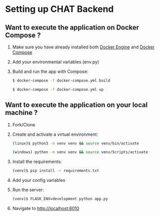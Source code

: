# Setting up CHAT Backend

## Want to execute the application on Docker Compose ?

1. Make sure you have already installed both [Docker Engine](https://docs.docker.com/get-docker/) and [Docker Compose](https://docs.docker.com/compose/install/)

2. Add your environmental variables (env.py)

3. Build and run the app with Compose:

    ```sh
    $ docker-compose -f docker-compose.yml build 
    ```

    ```sh
    $ docker-compose -f docker-compose.yml up 
    ```

## Want to execute the application on your local machine ?

1. Fork/Clone

2. Create and activate a virtual environment:

    ```sh
    (linux)$ python3 -m venv venv && source venv/bin/activate 
    ```
    ```sh
    (windows) python -m venv venv && source venv/Scripts/activate 
    ```

3. Install the requirements:

    ```sh
    (venv)$ pip install -r requirements.txt
    ```

4. Add your config variables 

5. Run the server:

    ```sh
    (venv)$ FLASK_ENV=development python app.py
    ```

6. Navigate to [http://localhost:6010](http://localhost:6010)
